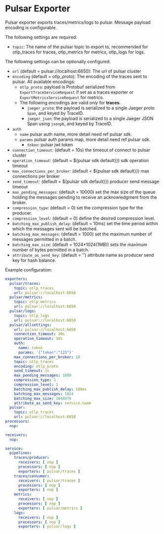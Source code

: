 # Pulsar Exporter

Pulsar exporter exports traces/metrics/logs to pulsar. Message payload encoding is configurable.
 
The following settings are required:
- `topic`: The name of the pulsar topic to export to, recommended for otlp_traces for traces, otlp_metrics for metrics, otlp_logs for logs.

The following settings can be optionally configured:
- `url` (default = pulsar://localhost:6650): The url of pulsar cluster
- `encoding` (default = otlp_proto): The encoding of the traces sent to pulsar. All available encodings:
  - `otlp_proto`: payload is Protobuf serialized from `ExportTraceServiceRequest` if set as a traces exporter or `ExportMetricsServiceRequest` for metrics.
  - The following encodings are valid *only* for **traces**.
    - `jaeger_proto`: the payload is serialized to a single Jaeger proto `Span`, and keyed by TraceID.
    - `jaeger_json`: the payload is serialized to a single Jaeger JSON Span using `jsonpb`, and keyed by TraceID.
- `auth`
  - `name` pulsar auth name, more detail need ref pulsar sdk.
  - `params` pulsar auth params map, more detail need ref pulsar sdk.
    - `token`: pulsar jwt token
- `connection_timeout`: (default = 10s) the timeout of connect to pulsar cluster
- `operation_timeout`: (default = ${pulsar sdk default}}) sdk operation timeout
- `max_connections_per_broker`: (default = ${pulsar sdk default}}) max connections per broker
- `send_timeout`: (default = ${pulsar sdk default}}) producer send message timeout
- `max_pending_messages`: (default = 10000) set the max size of the queue holding the messages pending to receive an acknowledgment from the broker.
- `compression_type`: (default = 0) set the compression type for the producer.
- `compression_level`: (default = 0) define the desired compression level.
- `batching_max_publish_delay`: (default = 10ms) set the time period within which the messages sent will be batched.
- `batching_max_messages`:  (default = 1000) set the maximum number of messages permitted in a batch.
- `batching_max_size`: (default = 1024*1024(1MB)) sets the maximum number of bytes permitted in a batch.
- `attribute_as_send_key`: (default = '') attribute name as producer send key for hash balance.

Example configuration:

```yaml
exporters:
  pulsar/traces:
    topic: otlp_traces
    url: pulsar://localhost:6650
  pulsar/metrics:
    topic: otlp_metrics
    url: pulsar://localhost:6650
  pulsar/logs:
    topic: otlp_logs
    url: pulsar://localhost:6650
  pulsar/allsettings:
    url: pulsar://localhost:6650
    connection_timeout: 10s
    operation_timeout: 10s
    auth:
      name: token
      params: '{"token":"123"}'
    max_connections_per_broker: 10
    topic: otlp_traces
    encoding: otlp_proto
    send_timeout: 1s
    max_pending_messages: 1000
    compression_type: 1
    compression_level: 1
    batching_max_publish_delay: 100ms
    batching_max_messages: 1024
    batching_max_size: 1048576
    attribute_as_send_key: service.name
  pulsar:
    topic: otlp_traces
    url: pulsar://localhost:6650
processors:
  nop:

receivers:
  nop:

service:
  pipelines:
    traces/producer:
      receivers: [ nop ]
      processors: [ nop ]
      exporters: [ pulsar/traces ]
    traces/consumer:
      receivers: [ pulsar/traces ]
      processors: [ nop ]
      exporters: [ nop ]
    metrics:
      receivers: [ nop ]
      processors: [ nop ]
      exporters: [ pulsar/metrics ]
    logs:
      receivers: [ nop ]
      processors: [ nop ]
      exporters: [ pulsar/logs ]
```
